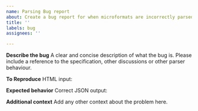 ```yaml
---
name: Parsing Bug report
about: Create a bug report for when microformats are incorrectly parsed
title: ''
labels: bug
assignees: ''

---
```


**Describe the bug**
A clear and concise description of what the bug is. Please include a reference to the specification, other discussions or other parser behaviour. 

**To Reproduce**
HTML input:

**Expected behavior**
Correct JSON output:

**Additional context**
Add any other context about the problem here.
